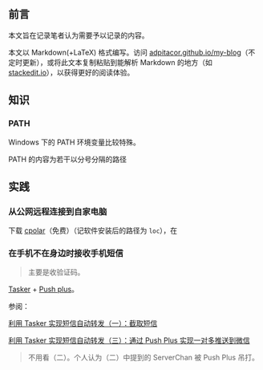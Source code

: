 ## 前言

本文旨在记录笔者认为需要予以记录的内容。

本文以 Markdown(+LaTeX) 格式编写。访问 [adpitacor.github.io/my-blog](https://adpitacor.github.io/my-blog)（不定时更新），或将此文本复制粘贴到能解析 Markdown 的地方（如 [stackedit.io](https://stackedit.io/app#)），以获得更好的阅读体验。

## 知识

### PATH

Windows 下的 PATH 环境变量比较特殊。

PATH 的内容为若干以分号分隔的路径

## 实践

### 从公网远程连接到自家电脑

下载 [cpolar](https://www.cpolar.com/)（免费）（记软件安装后的路径为 `loc`），在

### 在手机不在身边时接收手机短信

> 主要是收验证码。

[Tasker](https://tasker.joaoapps.com/) + [Push plus](https://www.pushplus.plus/)。

参阅：

[利用 Tasker 实现短信自动转发（一）：截取短信 ](https://www.bilibili.com/read/cv8314979)

[利用 Tasker 实现短信自动转发（三）：通过 Push Plus 实现一对多推送到微信](https://www.bilibili.com/read/cv8315046/)

> 不用看（二）。个人认为（二）中提到的 ServerChan 被 Push Plus 吊打。
